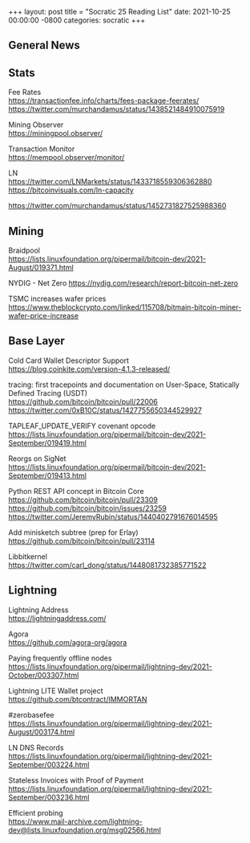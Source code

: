 +++
layout: post
title =  "Socratic 25 Reading List"
date:   2021-10-25 00:00:00 -0800
categories: socratic
+++

## General News



## Stats

Fee Rates  
<https://transactionfee.info/charts/fees-package-feerates/>  
<https://twitter.com/murchandamus/status/1438521484910075919>

Mining Observer    
<https://miningpool.observer/>

Transaction Monitor  
<https://mempool.observer/monitor/>

LN  
<https://twitter.com/LNMarkets/status/1433718559306362880>  
<https://bitcoinvisuals.com/ln-capacity>

<https://twitter.com/murchandamus/status/1452731827525988360>

## Mining

Braidpool  
<https://lists.linuxfoundation.org/pipermail/bitcoin-dev/2021-August/019371.html>

NYDIG - Net Zero 
<https://nydig.com/research/report-bitcoin-net-zero>

TSMC increases wafer prices  
<https://www.theblockcrypto.com/linked/115708/bitmain-bitcoin-miner-wafer-price-increase>



## Base Layer

Cold Card Wallet Descriptor Support  
<https://blog.coinkite.com/version-4.1.3-released/>

tracing: first tracepoints and documentation on User-Space, Statically Defined Tracing (USDT)  
<https://github.com/bitcoin/bitcoin/pull/22006>
<https://twitter.com/0xB10C/status/1427755650344529927>

TAPLEAF_UPDATE_VERIFY covenant opcode  
<https://lists.linuxfoundation.org/pipermail/bitcoin-dev/2021-September/019419.html>

Reorgs on SigNet  
<https://lists.linuxfoundation.org/pipermail/bitcoin-dev/2021-September/019413.html>

Python REST API concept in Bitcoin Core  
<https://github.com/bitcoin/bitcoin/pull/23309>  
<https://github.com/bitcoin/bitcoin/issues/23259>  
<https://twitter.com/JeremyRubin/status/1440402791676014595>


Add minisketch subtree (prep for Erlay)  
<https://github.com/bitcoin/bitcoin/pull/23114>

Libbitkernel  
<https://twitter.com/carl_dong/status/1448081732385771522>



## Lightning

Lightning Address  
<https://lightningaddress.com/>

Agora  
<https://github.com/agora-org/agora>

Paying frequently offline nodes  
<https://lists.linuxfoundation.org/pipermail/lightning-dev/2021-October/003307.html>

Lightning LITE Wallet project  
<https://github.com/btcontract/IMMORTAN>

#zerobasefee  
<https://lists.linuxfoundation.org/pipermail/lightning-dev/2021-August/003174.html>

LN DNS Records  
<https://lists.linuxfoundation.org/pipermail/lightning-dev/2021-September/003224.html>

Stateless Invoices with Proof of Payment  
<https://lists.linuxfoundation.org/pipermail/lightning-dev/2021-September/003236.html>

Efficient probing  
<https://www.mail-archive.com/lightning-dev@lists.linuxfoundation.org/msg02566.html>


